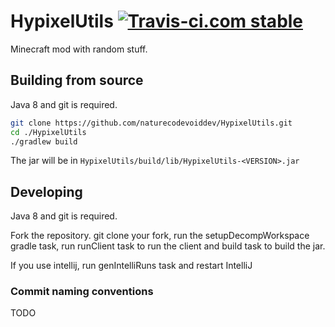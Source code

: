 # HypixelUtils [![Travis-ci.com stable](https://img.shields.io/travis/com/naturecodevoiddev/HypixelUtils/stable?style=flat-square)](https://travis-ci.com/github/naturecodevoiddev/HypixelUtils)

Minecraft mod with random stuff.

## Building from source

Java 8 and git is required.

```sh
git clone https://github.com/naturecodevoiddev/HypixelUtils.git
cd ./HypixelUtils
./gradlew build
```

The jar will be in `HypixelUtils/build/lib/HypixelUtils-<VERSION>.jar`

## Developing

Java 8 and git is required.

Fork the repository. git clone your fork, run the setupDecompWorkspace gradle task, run runClient task to run the client
and build task to build the jar.

If you use intellij, run genIntelliRuns task and restart IntelliJ

### Commit naming conventions

TODO
